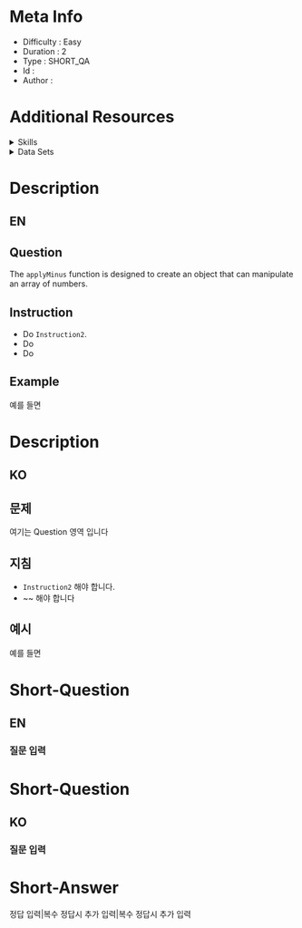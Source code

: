 
# Meta Info
- Difficulty : Easy   
- Duration : 2 
- Type : SHORT_QA
- Id : 
- Author :

# Additional Resources

<details>
<summary>Skills</summary>

| 스킬 아이디 | 스킬 이름      |
|--------|------------|
| -      | The three states: modified, staged, committed |
| -      | -          |
| -      | -          |
</details>

<details>
<summary>Data Sets</summary>

| 순번   | 파일 링크                  | 설명 | 
|------|------------------------|----|
| 1    | https://www.github.com |    |
| 2    | https://www.github.com |    |
| 3    | https://www.github.com |    |
</details>

# Description 
## EN
## Question
The `applyMinus` function is designed to create an object that can manipulate an array of numbers.

## Instruction
- Do `Instruction2`.
- Do
- Do

## Example
예를 들면

# Description
## KO
## 문제
여기는 Question 영역 입니다

## 지침
- `Instruction2` 해야 합니다.
- ~~ 해야 합니다

## 예시
예를 들면

# Short-Question
## EN
### 질문 입력

# Short-Question
## KO
### 질문 입력

# Short-Answer
정답 입력|복수 정답시 추가 입력|복수 정답시 추가 입력